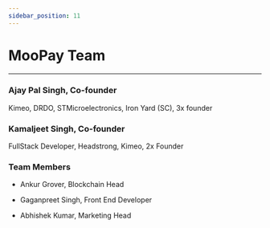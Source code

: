 ```yaml
---
sidebar_position: 11
---
```


# MooPay Team


---


### Ajay Pal Singh, Co-founder
Kimeo, DRDO, STMicroelectronics, Iron Yard (SC), 3x founder

### Kamaljeet Singh, Co-founder
FullStack Developer, Headstrong, Kimeo, 2x Founder

### Team Members

- Ankur Grover, Blockchain Head

- Gaganpreet Singh, Front End Developer

- Abhishek Kumar, Marketing Head
